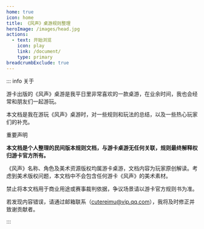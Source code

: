 ```yaml
---
home: true
icon: home
title: 《风声》桌游规则整理
heroImage: /images/head.jpg
actions:
  - text: 开始浏览
    icon: play
    link: /document/
    type: primary
breadcrumbExclude: true
---
```


::: info 关于

游卡出版的《风声》桌游是我平日里非常喜欢的一款桌游，在业余时间，我也会经常和朋友们一起游玩。

本文档是我在游玩《风声》桌游时，对一些规则和玩法的总结，以及一些热心玩家们的补充。

<p class="hint-container-title">重要声明</p>

**本文档是个人整理的民间版本规则文档，与游卡桌游无任何关联，规则最终解释权归游卡官方所有。**

《风声》名称、角色及美术资源版权均属游卡桌游，文档内容为玩家原创解读。考虑到美术版权问题，本文档中不会包含任何游卡《风声》的美术素材。

禁止将本文档用于商业用途或赛事裁判依据，争议场景请以游卡官方规则书为准。

若发现内容错误，请通过邮箱联系（cutereimu@vip.qq.com），我将及时修正并致谢贡献者。

:::
